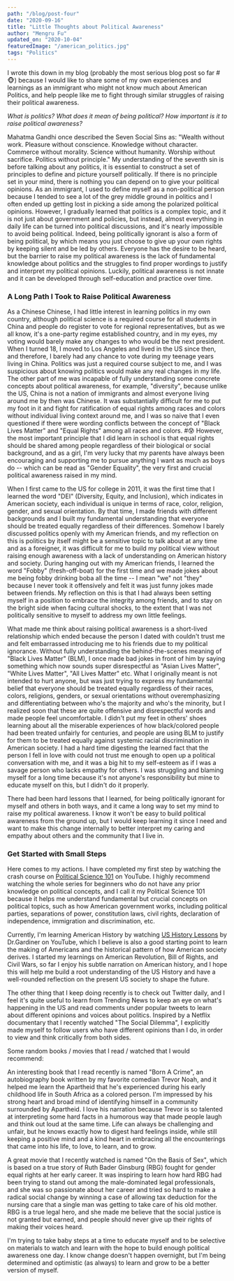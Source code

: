 ```yaml
---
path: "/blog/post-four"
date: "2020-09-16"
title: "Little Thoughts about Political Awareness" 
author: "Mengru Fu"
updated_on: "2020-10-04"
featuredImage: "/american_politics.jpg"
tags: "Politics"
---
```


I wrote this down in my blog (probably the most serious blog post so far #:monkey_face:) because I would like to share some of my own experiences and learnings as an immigrant who might not know much about American Politics, and help people like me to fight through similar struggles of raising their political awareness.  

<em>What is politics? What does it mean of being political? How important is it to raise political awareness?</em> 

Mahatma Gandhi once described the Seven Social Sins as: "Wealth without work. Pleasure without conscience. Knowledge without character. Commerce without morality. Science without humanity. Worship without sacrifice. Politics without principle." My understanding of the seventh sin is before talking about any politics, it is essential to construct a set of principles to define and picture yourself politically. If there is no principle set in your mind, there is nothing you can depend on to give your political opinions. As an immigrant, I used to define myself as a non-political person because I tended to see a lot of the grey middle ground in politics and I often ended up getting lost in picking a side among the polarized political opinions. However, I gradually learned that politics is a complex topic, and it is not just about government and policies, but instead, almost everything in daily life can be turned into political discussions, and it's nearly impossible to avoid being political. Indeed, being politically ignorant is also a form of being political, by which means you just choose to give up your own rights by keeping silent and be led by others. Everyone has the desire to be heard, but the barrier to raise my political awareness is the lack of fundamental knowledge about politics and the struggles to find proper wordings to justify and interpret my political opinions. Luckily, political awareness is not innate and it can be developed through self-education and practice over time.  

### A Long Path I Took to Raise Political Awareness

As a Chinese Chinese, I had little interest in learning politics in my own country, although political science is a required course for all students in China and people do register to vote for regional representatives, but as we all know, it's a one-party regime established country, and in my eyes, my voting would barely make any changes to who would be the next president. When I turned 18, I moved to Los Angeles and lived in the US since then, and therefore, I barely had any chance to vote during my teenage years living in China. Politics was just a required course subject to me, and I was suspicious about knowing politics would make any real changes in my life. The other part of me was incapable of fully understanding some concrete concepts about political awareness, for example, "diversity", because unlike the US, China is not a nation of immigrants and almost everyone living around me by then was Chinese. It was substantially difficult for me to put my foot in it and fight for ratification of equal rights among races and colors without individual living context around me, and I was so naive that I even questioned if there were wording conflicts between the concept of "Black Lives Matter" and "Equal Rights" among all races and colors. #:cold_sweat: However, the most important principle that I did learn in school is that equal rights should be shared among people regardless of their biological or social background, and as a girl, I'm very lucky that my parents have always been encouraging and supporting me to pursue anything I want as much as boys do -- which can be read as "Gender Equality", the very first and crucial political awareness raised in my mind. 

When I first came to the US for college in 2011, it was the first time that I learned the word "DEI" (Diversity, Equity, and Inclusion), which indicates in American society, each individual is unique in terms of race, color, religion, gender, and sexual orientation. By that time, I made friends with different backgrounds and I built my fundamental understanding that everyone should be treated equally regardless of their differences. Somehow I barely discussed politics openly with my American friends, and my reflection on this is politics by itself might be a sensitive topic to talk about at any time and as a foreigner, it was difficult for me to build my political view without raising enough awareness with a lack of understanding on American history and society. During hanging out with my American friends, I learned the word "Fobby" (fresh-off-boat) for the first time and we made jokes about me being fobby drinking boba all the time -- I mean "we" not "they" because I never took it offensively and felt it was just funny jokes made between friends. My reflection on this is that I had always been setting myself in a position to embrace the integrity among friends, and to stay on the bright side when facing cultural shocks, to the extent that I was not politically sensitive to myself to address my own little feelings.  

What made me think about raising political awareness is a short-lived relationship which ended because the person I dated with couldn't trust me and felt embarrassed introducing me to his friends due to my political ignorance. Without fully understanding the behind-the-scenes meaning of "Black Lives Matter" (BLM), I once made bad jokes in front of him by saying something which now sounds super disrespectful as "Asian Lives Matter", "White Lives Matter", "All Lives Matter" etc. What I originally meant is not intended to hurt anyone, but was just trying to express my fundamental belief that everyone should be treated equally regardless of their races, colors, religions, genders, or sexual orientations without overemphasizing and differentiating between who's the majority and who's the minority, but I realized soon that these are quite offensive and disrespectful words and made people feel uncomfortable. I didn't put my feet in others' shoes learning about all the miserable experiences of how black/colored people had been treated unfairly for centuries, and people are using BLM to justify for them to be treated equally against systemic racial discrimination in American society. I had a hard time digesting the learned fact that the person I fell in love with could not trust me enough to open up a political conversation with me, and it was a big hit to my self-esteem as if I was a savage person who lacks empathy for others. I was struggling and blaming myself for a long time because it's not anyone's responsibility but mine to educate myself on this, but I didn't do it properly. 

There had been hard lessons that I learned, for being politically ignorant for myself and others in both ways, and it came a long way to set my mind to raise my political awareness. I know it won't be easy to build political awareness from the ground up, but I would keep learning it since I need and want to make this change internally to better interpret my caring and empathy about others and the community that I live in. 


### Get Started with Small Steps
Here comes to my actions. I have completed my first step by watching the crash course on [Political Science 101](https://www.youtube.com/playlist?list=PL4sGpBHlQIiuf7FXUuANaRFbhEjpExywP) on YouTube. I highly recommend watching the whole series for beginners who do not have any prior knowledge on political concepts, and I call it my Political Science 101 because it helps me understand fundamental but crucial concepts on political topics, such as how American government works, including political parties, separations of power, constitution laws, civil rights, declaration of independence, immigration and discrimination, etc.

Currently, I'm learning American History by watching [US History Lessons](https://www.youtube.com/playlist?list=PLbl_9QJosR54t0XZSXQIYzmuRQ2r0xc4T) by Dr.Gardiner on YouTube, which I believe is also a good starting point to learn the making of Americans and the historical pattern of how American society derives. I started my learnings on American Revolution, Bill of Rights, and Civil Wars, so far I enjoy his subtle narration on American history, and I hope this will help me build a root understanding of the US History and have a well-rounded reflection on the present US society to shape the future. 

The other thing that I keep doing recently is to check out Twitter daily, and I feel it's quite useful to learn from Trending News to keep an eye on what's happening in the US and read comments under popular tweets to learn about different opinions and voices about politics. Inspired by a Netflix documentary that I recently watched "The Social Dilemma", I explicitly made myself to follow users who have different opinions than I do, in order to view and think critically from both sides. 

Some random books / movies that I read / watched that I would recommend: 

An interesting book that I read recently is named "Born A Crime", an autobiography book written by my favorite comedian Trevor Noah, and it helped me learn the Apartheid that he's experienced during his early childhood life in South Africa as a colored person. I'm impressed by his strong heart and broad mind of identifying himself in a community surrounded by Apartheid. I love his narration because Trevor is so talented at interpreting some hard facts in a humorous way that made people laugh and think out loud at the same time. Life can always be challenging and unfair, but he knows exactly how to digest hard feelings inside, while still keeping a positive mind and a kind heart in embracing all the encounterings that came into his life, to love, to learn, and to grow.   

A great movie that I recently watched is named "On the Basis of Sex", which is based on a true story of Ruth Bader Ginsburg (RBG) fought for gender equal rights at her early career. It was inspiring to learn how hard RBG had been trying to stand out among the male-dominated legal professionals, and she was so passionate about her career and tried so hard to make a radical social change by winning a case of allowing tax deduction for the nursing care that a single man was getting to take care of his old mother. RBG is a true legal hero, and she made me believe that the social justice is not granted but earned, and people should never give up their rights of making their voices heard.  


I'm trying to take baby steps at a time to educate myself and to be selective on materials to watch and learn with the hope to build enough political awareness one day. I know change doesn't happen overnight, but I'm being determined and optimistic (as always) to learn and grow to be a better version of myself. 
